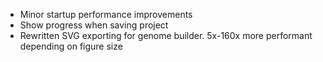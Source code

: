 * Minor startup performance improvements
* Show progress when saving project
* Rewritten SVG exporting for genome builder. 5x-160x more performant depending on figure size  
